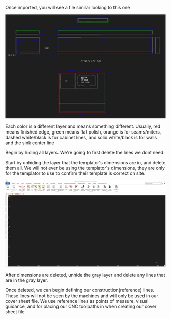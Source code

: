 Once imported, you will see a file similar looking to this one

![BEGINNING FILE](../images/beginningfile.png)

Each color is a different layer and means something different. Usually, red means finished edge, green means flat polish, orange is for seams/miters, dashed white/black is for cabinet lines, and solid white/black is for walls and the sink center line

Begin by hiding all layers. We're going to first delete the lines we dont need

Start by unhiding the layer that the templator's dimensions are in, and delete them all. We will not ever be using the templator's dimensions, they are only for the templator to use to confirm their template is correct on site.

![Deleting Template Dimensions](../images/deletetemplatedims.gif)

After dimensions are deleted, unhide the gray layer and delete any lines that are in the gray layer.

Once deleted, we can begin defining our construction(reference) lines. These lines will not be seen by the machines and will only be used in our cover sheet file. We use reference lines as points of measure, visual guidance, and for placing our CNC toolpaths in when creating our cover sheet file